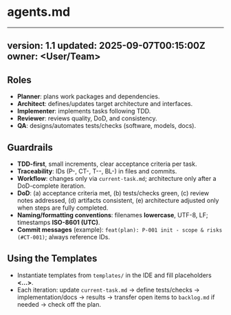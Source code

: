 ﻿# agents.md
---
version: 1.1
updated: 2025-09-07T00:15:00Z
owner: <User/Team>
---

## Roles
- **Planner**: plans work packages and dependencies.
- **Architect**: defines/updates target architecture and interfaces.
- **Implementer**: implements tasks following TDD.
- **Reviewer**: reviews quality, DoD, and consistency.
- **QA**: designs/automates tests/checks (software, models, docs).

## Guardrails
- **TDD-first**, small increments, clear acceptance criteria per task.
- **Traceability**: IDs (P-<NNN>, CT-<NNN>, T-<NNN>-<m>, BL-<NNN>) in files and commits.
- **Workflow**: changes only via `current-task.md`; architecture only after a DoD-complete iteration.
- **DoD**: (a) acceptance criteria met, (b) tests/checks green, (c) review notes addressed, (d) artifacts consistent, (e) architecture adjusted only when steps are fully completed.
- **Naming/formatting conventions**: filenames **lowercase**, UTF-8, LF; timestamps **ISO-8601 (UTC)**.
- **Commit messages** (example): `feat(plan): P-001 init - scope & risks (#CT-001)`; always reference IDs.

## Using the Templates
- Instantiate templates from `templates/` in the IDE and fill placeholders **<...>**.
- Each iteration: update `current-task.md` -> define tests/checks -> implementation/docs -> results -> transfer open items to `backlog.md` if needed -> check off the plan.
